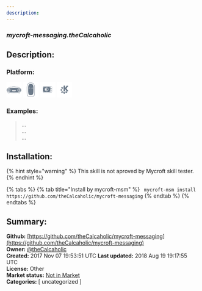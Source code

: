 ```yaml
---
description: 
---
```


### _mycroft-messaging.theCalcaholic_  
## Description:  
  
  
  
### Platform:  
 ![Mark I](../.gitbook/assets/mark-1-icon.png)  ![Mark II](../.gitbook/assets/mark-2-icon.png)  ![Picroft](../.gitbook/assets/picroft-icon.png)  ![plasmoid](../.gitbook/assets/kde.png)   
### Examples:  
> ...  
> ...  
> ...  
  
## Installation:  
{% hint style="warning" %}
This skill is not aproved by Mycroft skill tester.
{% endhint %}
    
{% tabs %}
{% tab title="Install by mycroft-msm" %}
``` mycroft-msm install https://github.com/theCalcaholic/mycroft-messaging```
{% endtab %}
  {% endtabs %}
    
## Summary:  
**Github:** [https://github.com/theCalcaholic/mycroft-messaging](https://github.com/theCalcaholic/mycroft-messaging)  
**Owner:** [@theCalcaholic](https://github.com/theCalcaholic)  
**Created:** 2017 Nov 07 19:53:51 UTC  **Last updated:** 2018 Aug 19 19:17:55 UTC  
**License:** Other  
**Market status:** [Not in Market](https://market.mycroft.ai/skill/)  
**Categories:** [ uncategorized ]   
